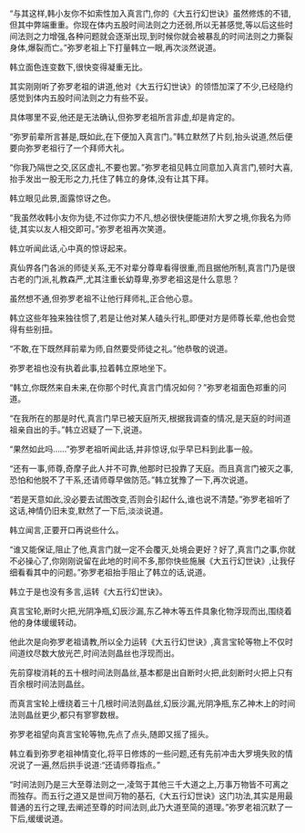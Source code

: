 
“与其这样,韩小友你不如索性加入真言门,你的《大五行幻世诀》虽然修炼的不错,但其中弊端重重。你现在体内五股时间法则之力还弱,所以无甚感觉,等以后这些时间法则之力增强,各种问题就会逐渐出现,到时候你就会被暴乱的时间法则之力撕裂身体,爆裂而亡。”弥罗老祖上下打量韩立一眼,再次淡然说道。

韩立面色连变数下,很快变得凝重无比。

其实刚刚听了弥罗老祖的讲道,他对《大五行幻世诀》的领悟加深了不少,已经隐约感觉到体内五股时间法则之力有些不妥。

具体哪里不妥,他还是无法确认,但弥罗老祖所言非虚,却是肯定的。

“弥罗前辈所言甚是,既如此,在下便加入真言门。”韩立默然了片刻,抬头说道,然后便要向弥罗老祖行了一个拜师大礼。

“你我乃隔世之交,区区虚礼,不要也罢。”弥罗老祖见韩立同意加入真言门,顿时大喜,抬手发出一股无形之力,托住了韩立的身体,没有让其下拜。

韩立眼见此景,面露惊讶之色。

“我虽然收韩小友你为徒,不过你实力不凡,想必很快便能进阶大罗之境,你我名为师徒,其实以友人相交即可。”弥罗老祖再次笑道。

韩立听闻此话,心中真的惊讶起来。

真仙界各门各派的师徒关系,无不对辈分尊卑看得很重,而且据他所制,真言门乃是很古老的门派,礼教森严,尤其注重长幼尊卑,弥罗老祖这是什么意思？

虽然想不通,但弥罗老祖不让他行拜师礼,正合他心意。

韩立这些年独来独往惯了,若是让他对某人磕头行礼,即便对方是师尊长辈,他也会觉得有些别扭。

“不敢,在下既然拜前辈为师,自然要受师徒之礼。”他恭敬的说道。

弥罗老祖也没有执着此事,拉着韩立原地坐下。

“韩立,你既然来自未来,在你那个时代,真言门情况如何？”弥罗老祖面色郑重的问道。

“在我所在的那是时代,真言门早已被天庭所灭,根据我调查的情况,是天庭的时间道祖亲自出的手。”韩立迟疑了一下,说道。

“果然如此吗……”弥罗老祖听闻此话,并非惊讶,似乎早已料到此事一般。

“还有一事,师尊,奇摩子此人并不可靠,他那时已投靠了天庭。而且真言门被灭之事,恐怕和他脱不了干系,还请师尊早做防范。”韩立犹豫了一下,再次说道。

“若是天意如此,没必要去试图改变,否则会引起什么,谁也说不清楚。”弥罗老祖听了这话,神情仍旧未变,默然了一下后,淡淡说道。

韩立闻言,正要开口再说些什么。

“谁又能保证,阻止了他,真言门就一定不会覆灭,处境会更好？好了,真言门之事,你就不必操心了,你刚刚说留在此地的时间不多,那你快些施展《大五行幻世诀》,让我仔细看看其中的问题。”弥罗老祖抬手阻止了韩立的话,说道。

韩立于是也没有多言,运转《大五行幻世诀》。

真言宝轮,断时火把,光阴净瓶,幻辰沙漏,东乙神木等五件具象化物浮现而出,围绕着他的身体缓缓转动。

他此次是向弥罗老祖请教,所以全力运转《大五行幻世诀》,真言宝轮等物上不仅时间道纹尽数大放光芒,时间法则晶丝也浮现而出。

先前穿梭消耗的五十根时间法则晶丝,基本都是出自断时火把,此刻断时火把上只有百余根时间法则晶丝。

而真言宝轮上缠绕着三十几根时间法则晶丝,幻辰沙漏,光阴净瓶,东乙神木上的时间法则晶丝更少,都只有寥寥数根。

弥罗老祖望向真言宝轮等物,先点了点头,随即又摇了摇头。

韩立看到弥罗老祖神情变化,将平日修炼的一些问题,还有先前冲击大罗境失败的情况说了一遍,然后拱手说道:“还请师尊指点。”

“时间法则乃是三大至尊法则之一,凌驾于其他三千大道之上,万事万物皆不可离之而独存。而五行之道又是世间万物的基石,《大五行幻世诀》这门功法,其实是用最普通的五行之理,去阐述至尊的时间法则,此乃大道至简的道理。”弥罗老祖沉默了一下后,缓缓说道。